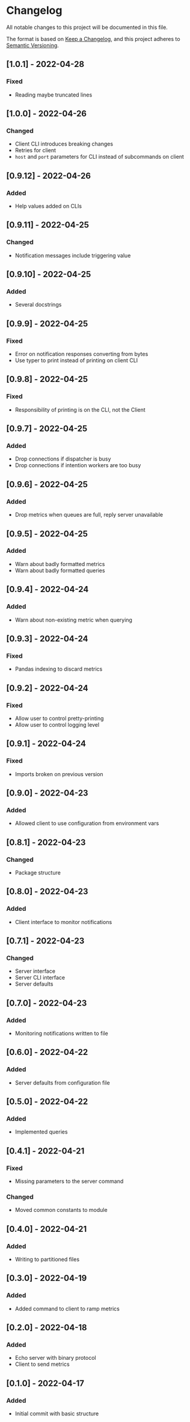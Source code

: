 # Changelog

All notable changes to this project will be documented in this file.

The format is based on [Keep a Changelog](https://keepachangelog.com/en/1.0.0/),
and this project adheres to [Semantic Versioning](https://semver.org/spec/v2.0.0.html).

## [1.0.1] - 2022-04-28
### Fixed
- Reading maybe truncated lines

## [1.0.0] - 2022-04-26
### Changed
- Client CLI introduces breaking changes
- Retries for client
- `host` and `port` parameters for CLI instead of subcommands on client

## [0.9.12] - 2022-04-26
### Added
- Help values added on CLIs

## [0.9.11] - 2022-04-25
### Changed
- Notification messages include triggering value

## [0.9.10] - 2022-04-25
### Added
- Several docstrings

## [0.9.9] - 2022-04-25
### Fixed
- Error on notification responses converting from bytes
- Use typer to print instead of printing on client CLI

## [0.9.8] - 2022-04-25
### Fixed
- Responsibility of printing is on the CLI, not the Client

## [0.9.7] - 2022-04-25
### Added
- Drop connections if dispatcher is busy
- Drop connections if intention workers are too busy

## [0.9.6] - 2022-04-25
### Added
- Drop metrics when queues are full, reply server unavailable

## [0.9.5] - 2022-04-25
### Added
- Warn about badly formatted metrics
- Warn about badly formatted queries

## [0.9.4] - 2022-04-24
### Added
- Warn about non-existing metric when querying

## [0.9.3] - 2022-04-24
### Fixed
- Pandas indexing to discard metrics

## [0.9.2] - 2022-04-24
### Fixed
- Allow user to control pretty-printing
- Allow user to control logging level

## [0.9.1] - 2022-04-24
### Fixed
- Imports broken on previous version

## [0.9.0] - 2022-04-23
### Added
- Allowed client to use configuration from environment vars

## [0.8.1] - 2022-04-23
### Changed
- Package structure

## [0.8.0] - 2022-04-23
### Added
- Client interface to monitor notifications

## [0.7.1] - 2022-04-23
### Changed
- Server interface
- Server CLI interface
- Server defaults

## [0.7.0] - 2022-04-23
### Added
- Monitoring notifications written to file

## [0.6.0] - 2022-04-22
### Added
- Server defaults from configuration file

## [0.5.0] - 2022-04-22
### Added
- Implemented queries

## [0.4.1] - 2022-04-21
### Fixed
- Missing parameters to the server command

### Changed
- Moved common constants to module

## [0.4.0] - 2022-04-21
### Added
- Writing to partitioned files

## [0.3.0] - 2022-04-19
### Added
- Added command to client to ramp metrics

## [0.2.0] - 2022-04-18
### Added
- Echo server with binary protocol
- Client to send metrics

## [0.1.0] - 2022-04-17
### Added
- Initial commit with basic structure

